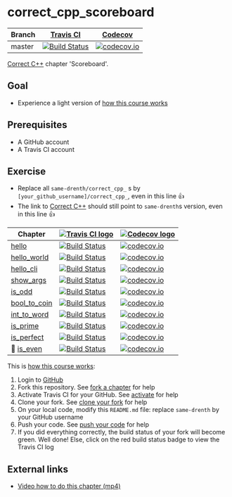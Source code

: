 # correct_cpp_scoreboard

Branch|[Travis CI](https://travis-ci.org)|[Codecov](https://www.codecov.io)
---|---|---
master|[![Build Status](https://travis-ci.org/same-drenth/correct_cpp_scoreboard.svg?branch=master)](https://travis-ci.org/same-drenth/correct_cpp_scoreboard)|[![codecov.io](https://codecov.io/github/same-drenth/correct_cpp_scoreboard/coverage.svg?branch=master)](https://codecov.io/github/same-drenth/correct_cpp_scoreboard/branch/master)

[Correct C++](https://github.com/same-drenth/correct_cpp) chapter 'Scoreboard'.

## Goal

 * Experience a light version of [how this course works](https://github.com/same-drenth/correct_cpp/blob/master/doc/how_this_course_works.md)

## Prerequisites

 * A GitHub account
 * A Travis CI account

## Exercise

 * Replace all `same-drenth/correct_cpp_` s by `[your_github_username]/correct_cpp_`, even in this line :+1:
 * The link to [Correct C++](https://github.com/same-drenth/correct_cpp) should still point to `same-drenth`s version, even in this line :+1:

Chapter|[![Travis CI logo](TravisCI.png)](https://travis-ci.org)|[![Codecov logo](Codecov.png)](https://www.codecov.io)
---|---|---
[hello](https://github.com/same-drenth/correct_cpp_hello)|[![Build Status](https://travis-ci.org/same-drenth/correct_cpp_hello.svg?branch=master)](https://travis-ci.org/same-drenth/correct_cpp_hello) | [![codecov.io](https://codecov.io/github/same-drenth/correct_cpp_hello/coverage.svg?branch=master)](https://codecov.io/github/same-drenth/correct_cpp_hello?branch=master)
[hello_world](https://github.com/same-drenth/correct_cpp_hello_world)|[![Build Status](https://travis-ci.org/same-drenth/correct_cpp_hello_world.svg?branch=master)](https://travis-ci.org/same-drenth/correct_cpp_hello_world) | [![codecov.io](https://codecov.io/github/same-drenth/correct_cpp_hello_world/coverage.svg?branch=master)](https://codecov.io/github/same-drenth/correct_cpp_hello_world?branch=master)
[hello_cli](https://github.com/same-drenth/correct_cpp_hello_cli)|[![Build Status](https://travis-ci.org/same-drenth/correct_cpp_hello_cli.svg?branch=master)](https://travis-ci.org/same-drenth/correct_cpp_hello_cli) | [![codecov.io](https://codecov.io/github/same-drenth/correct_cpp_hello_cli/coverage.svg?branch=master)](https://codecov.io/github/same-drenth/correct_cpp_hello_cli?branch=master)
[show_args](https://github.com/same-drenth/correct_cpp_show_args)|[![Build Status](https://travis-ci.org/same-drenth/correct_cpp_show_args.svg?branch=master)](https://travis-ci.org/same-drenth/correct_cpp_show_args) | [![codecov.io](https://codecov.io/github/same-drenth/correct_cpp_show_args/coverage.svg?branch=master)](https://codecov.io/github/same-drenth/correct_cpp_show_args?branch=master)
[is_odd](https://github.com/same-drenth/correct_cpp_is_odd)|[![Build Status](https://travis-ci.org/same-drenth/correct_cpp_is_odd.svg?branch=master)](https://travis-ci.org/same-drenth/correct_cpp_is_odd) | [![codecov.io](https://codecov.io/github/same-drenth/correct_cpp_is_odd/coverage.svg?branch=master)](https://codecov.io/github/same-drenth/correct_cpp_is_odd?branch=master)
[bool_to_coin](https://github.com/same-drenth/correct_cpp_bool_to_coin)|[![Build Status](https://travis-ci.org/same-drenth/correct_cpp_bool_to_coin.svg?branch=master)](https://travis-ci.org/same-drenth/correct_cpp_bool_to_coin) | [![codecov.io](https://codecov.io/github/same-drenth/correct_cpp_bool_to_coin/coverage.svg?branch=master)](https://codecov.io/github/same-drenth/correct_cpp_bool_to_coin?branch=master)
[int_to_word](https://github.com/same-drenth/correct_cpp_int_to_word)|[![Build Status](https://travis-ci.org/same-drenth/correct_cpp_int_to_word.svg?branch=master)](https://travis-ci.org/same-drenth/correct_cpp_int_to_word) | [![codecov.io](https://codecov.io/github/same-drenth/correct_cpp_int_to_word/coverage.svg?branch=master)](https://codecov.io/github/same-drenth/correct_cpp_int_to_word?branch=master)
[is_prime](https://github.com/same-drenth/correct_cpp_is_prime)|[![Build Status](https://travis-ci.org/same-drenth/correct_cpp_is_prime.svg?branch=master)](https://travis-ci.org/same-drenth/correct_cpp_is_prime) | [![codecov.io](https://codecov.io/github/same-drenth/correct_cpp_is_prime/coverage.svg?branch=master)](https://codecov.io/github/same-drenth/correct_cpp_is_prime?branch=master)
[is_perfect](https://github.com/same-drenth/correct_cpp_is_perfect)|[![Build Status](https://travis-ci.org/same-drenth/correct_cpp_is_perfect.svg?branch=master)](https://travis-ci.org/same-drenth/correct_cpp_is_perfect) | [![codecov.io](https://codecov.io/github/same-drenth/correct_cpp_is_perfect/coverage.svg?branch=master)](https://codecov.io/github/same-drenth/correct_cpp_is_perfect?branch=master)
:construction: [is_even](https://github.com/same-drenth/correct_cpp_is_even)|[![Build Status](https://travis-ci.org/same-drenth/correct_cpp_is_even.svg?branch=master)](https://travis-ci.org/same-drenth/correct_cpp_is_even) | [![codecov.io](https://codecov.io/github/same-drenth/correct_cpp_is_even/coverage.svg?branch=master)](https://codecov.io/github/same-drenth/correct_cpp_is_even?branch=master)

This is [how this course works](https://github.com/same-drenth/correct_cpp/blob/master/doc/how_this_course_works.md):

  1. Login to [GitHub](https://github.com/)
  2. Fork this repository. See [fork a chapter](https://github.com/same-drenth/correct_cpp/blob/master/doc/fork_a_chapter.md) for help
  3. Activate Travis CI for your GitHub. See [activate](https://github.com/same-drenth/correct_cpp/blob/master/doc/activate.md) for help 
  4. Clone your fork. See [clone your fork](https://github.com/same-drenth/correct_cpp/blob/master/doc/clone_your_fork.md) for help
  5. On your local code, modify this `README.md` file: replace `same-drenth` by your GitHub username
  6. Push your code. See [push your code](https://github.com/same-drenth/correct_cpp/blob/master/doc/push_your_code.md) for help
  7. If you did everything correctly, the build status of your fork will become green. Well done! Else, click on the red build status badge to view the Travis CI log

## External links

 * [Video how to do this chapter (mp4)](http://www.same-drenth.nl/correct_cpp_scoreboard.mp4)

